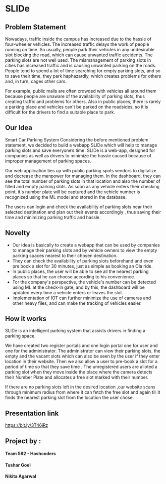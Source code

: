 # SLIDe

## Problem Statement
Nowadays, traffic inside the campus has increased due to the hassle of four-wheeler vehicles. The increased traffic delays the work of people running on time. So usually, people park their vehicles in any undesirable slot blocking the road, which can cause unwanted traffic accidents. The parking slots are not well used. The mismanagement of parking slots in cities has increased traffic and is causing unwanted parking on the roads. People tend to spend a lot of time searching for empty parking slots, and so to save their time, they park haphazardly, which creates problems for others and, in turn, cages other cars.

For example, public malls are often crowded with vehicles all around them because people are unaware of the availability of parking slots, thus creating traffic and problems for others. Also in public places, there is rarely a parking place and vehicles can't be parked on the roadsides, so it is difficult for the drivers to find a suitable place to park.

## Our Idea
Smart Car Parking System
Considering the before mentioned problem statement, we decided to build a webapp SLIDe which will help to manage parking slots and save everyone’s time.
SLIDe is a web-app, designed for companies as well as drivers to minimize the hassle caused because of improper management of parking spaces.

Our web application ties up with public parking spots vendors to digitalize and decrease the manpower for managing them. In the dashboard, they can see the total number of parking slots in that location and also the number of filled and empty parking slots. As soon as any vehicle enters their checking point, it's number plate will be captured and the vehicle number is recognized using the ML model and stored in the database. 

The users can login and check the availability of parking slots near their selected destination and plan out their events accordingly , thus saving their time and minimizing parking traffic and hassle.

## Novelty
- Our idea is basically to create a webapp that can be used by companies to manage their parking slots and by vehicle owners to view the empty parking spaces nearest to their chosen destination.
- They can check the availability of parking slots beforehand and even pre book a slot for 30 minutes, just as simple as booking an Ola ride. 
- In public places, the user will be able to see all the nearest parking places so that he can choose according to his convenience.
- For the company's perspective, the vehicle's number can be detected using ML at the check-in gate, and by this, the dashboard will be updated every time a vehicle enters or leaves the slot. 
- Implementation of IOT can further minimize the use of cameras and other heavy files, and can make the tracking of vehicles easier.

## How it works
SLIDe is an intelligent parking system that assists drivers in finding a parking space. 

We have created two register portals and one login portal one for user and one for the administrator. The administrator can view their parking slots, the empty and the vacant slots which can also be seen by the user if they enter location in their website. Then we also allow a user to pre-book a slot for a period of time so that they save time . The unregistered users are alloted a parking slot when they move inside the place where the camera detects their Number Plate and allocates a free slot marked with their number.

If there are no parking slots left in the desired location ,our website scans through minimum radius from where it can fetch the free slot and again till it finds the nearest parking slot from the location the user chose.

## Presentation link
https://bit.ly/3T46jRz

## Project by : 
#### Team 592 - Hashcoders
#### Tushar Goel
#### Nikita Agarwal
